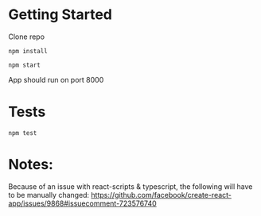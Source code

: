 # Getting Started
Clone repo

`npm install`

`npm start`

App should run on port 8000

# Tests
`npm test`

# Notes:
Because of an issue with react-scripts & typescript, the following will have to be manually changed:
https://github.com/facebook/create-react-app/issues/9868#issuecomment-723576740
